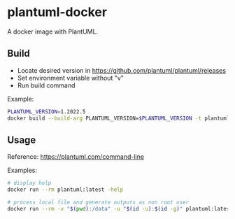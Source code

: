 # plantuml-docker

A docker image with PlantUML.

## Build

- Locate desired version in https://github.com/plantuml/plantuml/releases
- Set environment variable without "v"
- Run build command

Example:
```sh
PLANTUML_VERSION=1.2022.5
docker build --build-arg PLANTUML_VERSION=$PLANTUML_VERSION -t plantuml-docker:latest -t plantuml-docker:v$PLANTUML_VERSION .
```

## Usage

Reference: https://plantuml.com/command-line

Examples:

```sh
# display help
docker run --rm plantuml:latest -help

# process local file and generate outputs as non root user
docker run --rm -v "$(pwd):/data" -u "$(id -u):$(id -g)" plantuml:latest -tpng /data/file.puml
```

